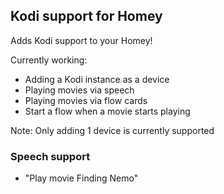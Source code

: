 ## Kodi support for Homey
Adds Kodi support to your Homey!

Currently working:
- Adding a Kodi instance as a device
- Playing movies via speech
- Playing movies via flow cards
- Start a flow when a movie starts playing

Note: Only adding 1 device is currently supported

### Speech support
* "Play movie Finding Nemo"